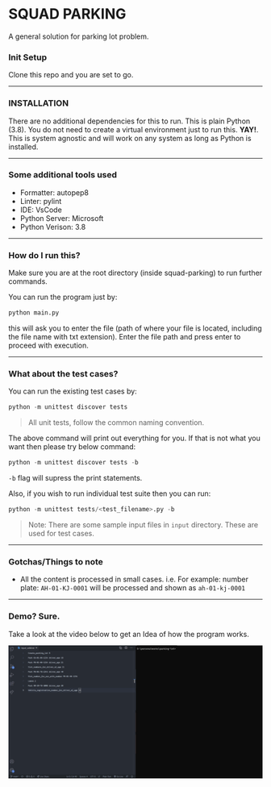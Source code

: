 # SQUAD PARKING

A general solution for parking lot problem.

### Init Setup

Clone this repo and you are set to go.

---

### INSTALLATION 

There are no additional dependencies for this to run. This is plain Python (3.8). You do not need to create a virtual environment just to run this. **YAY!**. This is system agnostic and will work on any system as long as Python is installed.

---

### Some additional tools used

- Formatter: autopep8
- Linter: pylint
- IDE: VsCode
- Python Server: Microsoft
- Python Verison: 3.8

---

### How do I run this?

Make sure you are at the root directory (inside squad-parking) to run further commands.

You can run the program just by:

```python
python main.py
```

this will ask you to enter the file (path of where your file is located, including the file name with txt extension). Enter the file path and press enter to proceed with execution.

---

### What about the test cases?

You can run the existing test cases by:

```python
python -m unittest discover tests
```

> All unit tests, follow the common naming convention.

The above command will print out everything for you. If that is not what you want then please try below command:

```python
python -m unittest discover tests -b
```

`-b` flag will supress the print statements.

Also, if you wish to run individual test suite then you can run:

```python
python -m unittest tests/<test_filename>.py -b
```

> Note: There are some sample input files in `input` directory. These are used for test cases.

---

### Gotchas/Things to note

- All the content is processed in small cases. i.e. For example: number plate: `AH-01-KJ-0001` will be processed and shown as `ah-01-kj-0001`

---

### Demo? Sure.

Take a look at the video below to get an Idea of how the program works.

<img src="./SquadParking.gif" />
